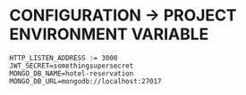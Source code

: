 # CONFIGURATION -> PROJECT ENVIRONMENT VARIABLE
```
HTTP_LISTEN_ADDRESS := 3000
JWT_SECRET=somethingsupersecret
MONGO_DB_NAME=hotel-reservation
MONGO_DB_URL=mongodb://localhost:27017
```
